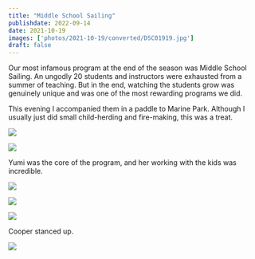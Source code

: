 ```yaml
---
title: "Middle School Sailing"
publishdate: 2022-09-14
date: 2021-10-19
images: ['photos/2021-10-19/converted/DSC01919.jpg']
draft: false
---
```


Our most infamous program at the end of the season was Middle School Sailing.  An ungodly 20 students and instructors were exhausted from a summer of teaching.  But in the end, watching the students grow was genuinely unique and was one of the most rewarding programs we did.

This evening I accompanied them in a paddle to Marine Park.  Although I usually just did small child-herding and fire-making, this was a treat.

![](../photos/2021-10-19/converted/DSC01915.jpg)

![](../photos/2021-10-19/converted/DSC01919.jpg)

Yumi was the core of the program, and her working with the kids was incredible.

![](../photos/2021-10-19/converted/DSC01931.jpg)

![](../photos/2021-10-19/converted/DSC01940.jpg)

![](../photos/2021-10-19/converted/DSC01947.jpg)

Cooper stanced up.

![](../photos/2021-10-19/converted/DSC01957.jpg)
